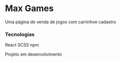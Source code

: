 # Max Games

Uma página de venda de jogos com carrinhoe cadastro

### Tecnologias

React
SCSS
npm
 
Projeto em desenvolvimento
